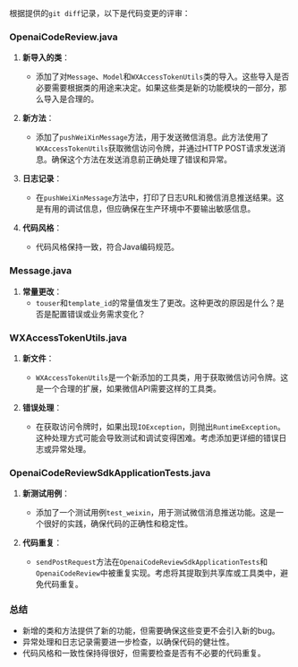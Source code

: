 根据提供的`git diff`记录，以下是代码变更的评审：

### OpenaiCodeReview.java
1. **新导入的类**：
   - 添加了对`Message`、`Model`和`WXAccessTokenUtils`类的导入。这些导入是否必要需要根据类的用途来决定。如果这些类是新的功能模块的一部分，那么导入是合理的。

2. **新方法**：
   - 添加了`pushWeiXinMessage`方法，用于发送微信消息。此方法使用了`WXAccessTokenUtils`获取微信访问令牌，并通过HTTP POST请求发送消息。确保这个方法在发送消息前正确处理了错误和异常。

3. **日志记录**：
   - 在`pushWeiXinMessage`方法中，打印了日志URL和微信消息推送结果。这是有用的调试信息，但应确保在生产环境中不要输出敏感信息。

4. **代码风格**：
   - 代码风格保持一致，符合Java编码规范。

### Message.java
1. **常量更改**：
   - `touser`和`template_id`的常量值发生了更改。这种更改的原因是什么？是否是配置错误或业务需求变化？

### WXAccessTokenUtils.java
1. **新文件**：
   - `WXAccessTokenUtils`是一个新添加的工具类，用于获取微信访问令牌。这是一个合理的扩展，如果微信API需要这样的工具类。

2. **错误处理**：
   - 在获取访问令牌时，如果出现`IOException`，则抛出`RuntimeException`。这种处理方式可能会导致测试和调试变得困难。考虑添加更详细的错误日志或异常处理。

### OpenaiCodeReviewSdkApplicationTests.java
1. **新测试用例**：
   - 添加了一个测试用例`test_weixin`，用于测试微信消息推送功能。这是一个很好的实践，确保代码的正确性和稳定性。

2. **代码重复**：
   - `sendPostRequest`方法在`OpenaiCodeReviewSdkApplicationTests`和`OpenaiCodeReview`中被重复实现。考虑将其提取到共享库或工具类中，避免代码重复。

### 总结
- 新增的类和方法提供了新的功能，但需要确保这些变更不会引入新的bug。
- 异常处理和日志记录需要进一步检查，以确保代码的健壮性。
- 代码风格和一致性保持得很好，但需要检查是否有不必要的代码重复。